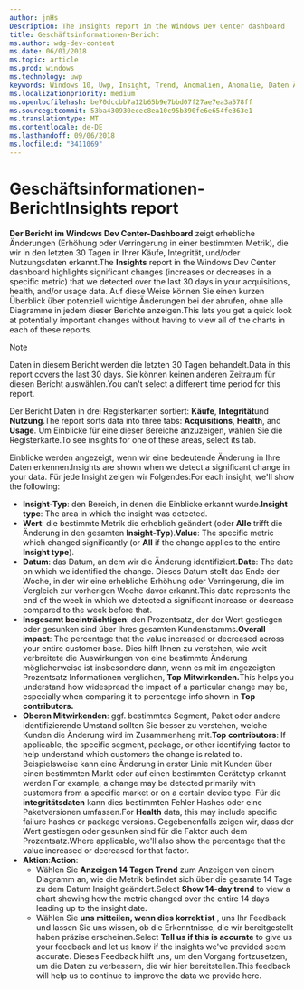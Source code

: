 ```yaml
---
author: jnHs
Description: The Insights report in the Windows Dev Center dashboard
title: Geschäftsinformationen-Bericht
ms.author: wdg-dev-content
ms.date: 06/01/2018
ms.topic: article
ms.prod: windows
ms.technology: uwp
keywords: Windows 10, Uwp, Insight, Trend, Anomalien, Anomalie, Daten Änderungen
ms.localizationpriority: medium
ms.openlocfilehash: be70dccbb7a12b65b9e7bbd07f27ae7ea3a578ff
ms.sourcegitcommit: 53ba430930ecec8ea10c95b390fe6e654fe363e1
ms.translationtype: MT
ms.contentlocale: de-DE
ms.lasthandoff: 09/06/2018
ms.locfileid: "3411069"
---
```

# <a name="insights-report"></a><span data-ttu-id="ae202-103">Geschäftsinformationen-Bericht</span><span class="sxs-lookup"><span data-stu-id="ae202-103">Insights report</span></span>


<span data-ttu-id="ae202-104">**Der Bericht im Windows Dev Center-Dashboard** zeigt erhebliche Änderungen (Erhöhung oder Verringerung in einer bestimmten Metrik), die wir in den letzten 30 Tagen in Ihrer Käufe, Integrität, und/oder Nutzungsdaten erkannt.</span><span class="sxs-lookup"><span data-stu-id="ae202-104">The **Insights** report in the Windows Dev Center dashboard highlights significant changes (increases or decreases in a specific metric) that we detected over the last 30 days in your acquisitions, health, and/or usage data.</span></span> <span data-ttu-id="ae202-105">Auf diese Weise können Sie einen kurzen Überblick über potenziell wichtige Änderungen bei der abrufen, ohne alle Diagramme in jedem dieser Berichte anzeigen.</span><span class="sxs-lookup"><span data-stu-id="ae202-105">This lets you get a quick look at potentially important changes without having to view all of the charts in each of these reports.</span></span>

> [!NOTE]
> <span data-ttu-id="ae202-106">Daten in diesem Bericht werden die letzten 30 Tagen behandelt.</span><span class="sxs-lookup"><span data-stu-id="ae202-106">Data in this report covers the last 30 days.</span></span> <span data-ttu-id="ae202-107">Sie können keinen anderen Zeitraum für diesen Bericht auswählen.</span><span class="sxs-lookup"><span data-stu-id="ae202-107">You can't select a different time period for this report.</span></span>

<span data-ttu-id="ae202-108">Der Bericht Daten in drei Registerkarten sortiert: **Käufe**, **Integrität**und **Nutzung**.</span><span class="sxs-lookup"><span data-stu-id="ae202-108">The report sorts data into three tabs: **Acquisitions**, **Health**, and **Usage**.</span></span> <span data-ttu-id="ae202-109">Um Einblicke für eine dieser Bereiche anzuzeigen, wählen Sie die Registerkarte.</span><span class="sxs-lookup"><span data-stu-id="ae202-109">To see insights for one of these areas, select its tab.</span></span>

<span data-ttu-id="ae202-110">Einblicke werden angezeigt, wenn wir eine bedeutende Änderung in Ihre Daten erkennen.</span><span class="sxs-lookup"><span data-stu-id="ae202-110">Insights are shown when we detect a significant change in your data.</span></span> <span data-ttu-id="ae202-111">Für jede Insight zeigen wir Folgendes:</span><span class="sxs-lookup"><span data-stu-id="ae202-111">For each insight, we'll show the following:</span></span>
- <span data-ttu-id="ae202-112">**Insight-Typ**: den Bereich, in denen die Einblicke erkannt wurde.</span><span class="sxs-lookup"><span data-stu-id="ae202-112">**Insight type**: The area in which the insight was detected.</span></span>
- <span data-ttu-id="ae202-113">**Wert**: die bestimmte Metrik die erheblich geändert (oder **Alle** trifft die Änderung in den gesamten **Insight-Typ**).</span><span class="sxs-lookup"><span data-stu-id="ae202-113">**Value**: The specific metric which changed significantly (or **All** if the change applies to the entire **Insight type**).</span></span>
- <span data-ttu-id="ae202-114">**Datum**: das Datum, an dem wir die Änderung identifiziert.</span><span class="sxs-lookup"><span data-stu-id="ae202-114">**Date**: The date on which we identified the change.</span></span> <span data-ttu-id="ae202-115">Dieses Datum stellt das Ende der Woche, in der wir eine erhebliche Erhöhung oder Verringerung, die im Vergleich zur vorherigen Woche davor erkannt.</span><span class="sxs-lookup"><span data-stu-id="ae202-115">This date represents the end of the week in which we detected a significant increase or decrease compared to the week before that.</span></span>
- <span data-ttu-id="ae202-116">**Insgesamt beeinträchtigen**: den Prozentsatz, der der Wert gestiegen oder gesunken sind über Ihres gesamten Kundenstamms.</span><span class="sxs-lookup"><span data-stu-id="ae202-116">**Overall impact**: The percentage that the value increased or decreased across your entire customer base.</span></span> <span data-ttu-id="ae202-117">Dies hilft Ihnen zu verstehen, wie weit verbreitete die Auswirkungen von eine bestimmte Änderung möglicherweise ist insbesondere dann, wenn es mit im angezeigten Prozentsatz Informationen verglichen, **Top Mitwirkenden.**</span><span class="sxs-lookup"><span data-stu-id="ae202-117">This helps you understand how widespread the impact of a particular change may be, especially when comparing it to percentage info shown in **Top contributors.**</span></span>
- <span data-ttu-id="ae202-118">**Oberen Mitwirkenden**: ggf. bestimmtes Segment, Paket oder andere identifizierende Umstand sollten Sie besser zu verstehen, welche Kunden die Änderung wird im Zusammenhang mit.</span><span class="sxs-lookup"><span data-stu-id="ae202-118">**Top contributors**: If applicable, the specific segment, package, or other identifying factor to help understand which customers the change is related to.</span></span> <span data-ttu-id="ae202-119">Beispielsweise kann eine Änderung in erster Linie mit Kunden über einen bestimmten Markt oder auf einen bestimmten Gerätetyp erkannt werden.</span><span class="sxs-lookup"><span data-stu-id="ae202-119">For example, a change may be detected primarily with customers from a specific market or on a certain device type.</span></span> <span data-ttu-id="ae202-120">Für die **integritätsdaten** kann dies bestimmten Fehler Hashes oder eine Paketversionen umfassen.</span><span class="sxs-lookup"><span data-stu-id="ae202-120">For **Health** data, this may include specific failure hashes or package versions.</span></span> <span data-ttu-id="ae202-121">Gegebenenfalls zeigen wir, dass der Wert gestiegen oder gesunken sind für die Faktor auch dem Prozentsatz.</span><span class="sxs-lookup"><span data-stu-id="ae202-121">Where applicable, we'll also show the percentage that the value increased or decreased for that factor.</span></span>
- <span data-ttu-id="ae202-122">**Aktion**:</span><span class="sxs-lookup"><span data-stu-id="ae202-122">**Action**:</span></span>
   - <span data-ttu-id="ae202-123">Wählen Sie **Anzeigen 14 Tagen Trend** zum Anzeigen von einem Diagramm an, wie die Metrik befindet sich über die gesamte 14 Tage zu dem Datum Insight geändert.</span><span class="sxs-lookup"><span data-stu-id="ae202-123">Select **Show 14-day trend** to view a chart showing how the metric changed over the entire 14 days leading up to the insight date.</span></span>
   - <span data-ttu-id="ae202-124">Wählen Sie **uns mitteilen, wenn dies korrekt ist** , uns Ihr Feedback und lassen Sie uns wissen, ob die Erkenntnisse, die wir bereitgestellt haben präzise erscheinen.</span><span class="sxs-lookup"><span data-stu-id="ae202-124">Select **Tell us if this is accurate** to give us your feedback and let us know if the insights we've provided seem accurate.</span></span> <span data-ttu-id="ae202-125">Dieses Feedback hilft uns, um den Vorgang fortzusetzen, um die Daten zu verbessern, die wir hier bereitstellen.</span><span class="sxs-lookup"><span data-stu-id="ae202-125">This feedback will help us to continue to improve the data we provide here.</span></span> 

